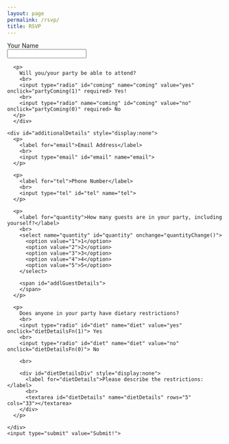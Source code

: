 ```yaml
---
layout: page
permalink: /rsvp/
title: RSVP
---
```


<head>
  <!-- Global site tag (gtag.js) - Google Analytics -->
  <script async src="https://www.googletagmanager.com/gtag/js?id=UA-140670048-1"></script>
  <script>
    window.dataLayer = window.dataLayer || [];
    function gtag(){dataLayer.push(arguments);}
    gtag('js', new Date());

    gtag('config', 'UA-140670048-1');
  </script>
</head>

<script src="/form.js"></script>

<form action="https://getform.io/f/0cff5cfd-5ab5-4d3c-8f95-50be1ec60926" method="POST" onsubmit="alert('Your RSVP has been received. Thank you.');">
    <div id="BasicInfo">
      <p>
        <label for="name">Your Name</label>
        <br>
        <input type="text" id="name" name="name" required>
      </p>
      
      <p>
        Will you/your party be able to attend?
        <br>
        <input type="radio" id="coming" name="coming" value="yes" onclick="partyComing(1)" required> Yes!
        <br>
        <input type="radio" name="coming" id="coming" value="no" onclick="partyComing(0)" required> No
      </p>
      </div>
    
    <div id="additionalDetails" style="display:none">
      <p>
        <label for="email">Email Address</label>
        <br>
        <input type="email" id="email" name="email">
      </p>

      <p>
        <label for="tel">Phone Number</label>
        <br>
        <input type="tel" id="tel" name="tel">
      </p>

      <p>
        <label for="quantity">How many guests are in your party, including yourself?</label>
        <br>
        <select name="quantity" id="quantity" onchange="quantityChange()">
          <option value="1">1</option>
          <option value="2">2</option>
          <option value="3">3</option>
          <option value="4">4</option>
          <option value="5">5</option>
        </select>
      
        <span id="addlGuestDetails">
        </span>
      </p>
      
      <p>      
        Does anyone in your party have dietary restrictions?
        <br>
        <input type="radio" id="diet" name="diet" value="yes" onclick="dietDetailsFn(1)"> Yes
        <br>
        <input type="radio" id="diet" name="diet" value="no" onclick="dietDetailsFn(0)"> No
      
        <br>
        
        <div id="dietDetailsDiv" style="display:none">
          <label for="dietDetails">Please describe the restrictions: </label>
          <br>
          <textarea id="dietDetails" name="dietDetails" rows="5" cols="33"></textarea>
        </div>
      </p>
      
    </div>
    <input type="submit" value="Submit!">

</form>